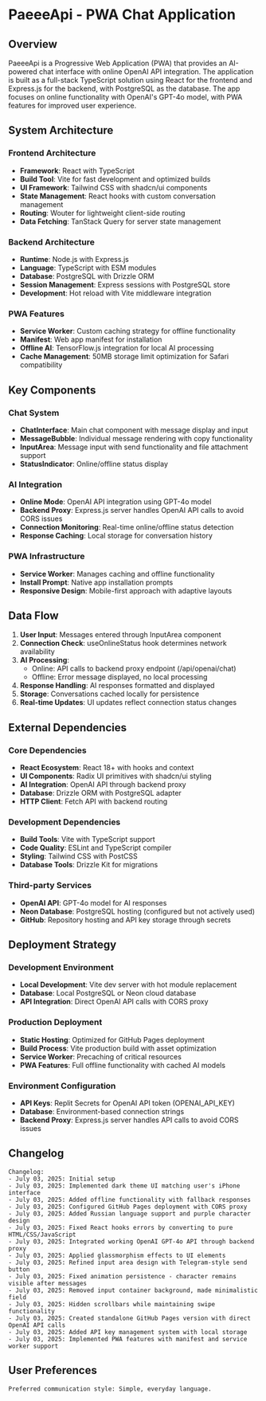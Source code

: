 # PaeeeApi - PWA Chat Application

## Overview

PaeeeApi is a Progressive Web Application (PWA) that provides an AI-powered chat interface with online OpenAI API integration. The application is built as a full-stack TypeScript solution using React for the frontend and Express.js for the backend, with PostgreSQL as the database. The app focuses on online functionality with OpenAI's GPT-4o model, with PWA features for improved user experience.

## System Architecture

### Frontend Architecture
- **Framework**: React with TypeScript
- **Build Tool**: Vite for fast development and optimized builds
- **UI Framework**: Tailwind CSS with shadcn/ui components
- **State Management**: React hooks with custom conversation management
- **Routing**: Wouter for lightweight client-side routing
- **Data Fetching**: TanStack Query for server state management

### Backend Architecture
- **Runtime**: Node.js with Express.js
- **Language**: TypeScript with ESM modules
- **Database**: PostgreSQL with Drizzle ORM
- **Session Management**: Express sessions with PostgreSQL store
- **Development**: Hot reload with Vite middleware integration

### PWA Features
- **Service Worker**: Custom caching strategy for offline functionality
- **Manifest**: Web app manifest for installation
- **Offline AI**: TensorFlow.js integration for local AI processing
- **Cache Management**: 50MB storage limit optimization for Safari compatibility

## Key Components

### Chat System
- **ChatInterface**: Main chat component with message display and input
- **MessageBubble**: Individual message rendering with copy functionality
- **InputArea**: Message input with send functionality and file attachment support
- **StatusIndicator**: Online/offline status display

### AI Integration
- **Online Mode**: OpenAI API integration using GPT-4o model
- **Backend Proxy**: Express.js server handles OpenAI API calls to avoid CORS issues
- **Connection Monitoring**: Real-time online/offline status detection
- **Response Caching**: Local storage for conversation history

### PWA Infrastructure
- **Service Worker**: Manages caching and offline functionality
- **Install Prompt**: Native app installation prompts
- **Responsive Design**: Mobile-first approach with adaptive layouts

## Data Flow

1. **User Input**: Messages entered through InputArea component
2. **Connection Check**: useOnlineStatus hook determines network availability
3. **AI Processing**: 
   - Online: API calls to backend proxy endpoint (/api/openai/chat)
   - Offline: Error message displayed, no local processing
4. **Response Handling**: AI responses formatted and displayed
5. **Storage**: Conversations cached locally for persistence
6. **Real-time Updates**: UI updates reflect connection status changes

## External Dependencies

### Core Dependencies
- **React Ecosystem**: React 18+ with hooks and context
- **UI Components**: Radix UI primitives with shadcn/ui styling
- **AI Integration**: OpenAI API through backend proxy
- **Database**: Drizzle ORM with PostgreSQL adapter
- **HTTP Client**: Fetch API with backend routing

### Development Dependencies
- **Build Tools**: Vite with TypeScript support
- **Code Quality**: ESLint and TypeScript compiler
- **Styling**: Tailwind CSS with PostCSS
- **Database Tools**: Drizzle Kit for migrations

### Third-party Services
- **OpenAI API**: GPT-4o model for AI responses
- **Neon Database**: PostgreSQL hosting (configured but not actively used)
- **GitHub**: Repository hosting and API key storage through secrets

## Deployment Strategy

### Development Environment
- **Local Development**: Vite dev server with hot module replacement
- **Database**: Local PostgreSQL or Neon cloud database
- **API Integration**: Direct OpenAI API calls with CORS proxy

### Production Deployment
- **Static Hosting**: Optimized for GitHub Pages deployment
- **Build Process**: Vite production build with asset optimization
- **Service Worker**: Precaching of critical resources
- **PWA Features**: Full offline functionality with cached AI models

### Environment Configuration
- **API Keys**: Replit Secrets for OpenAI API token (OPENAI_API_KEY)
- **Database**: Environment-based connection strings
- **Backend Proxy**: Express.js server handles API calls to avoid CORS issues

## Changelog

```
Changelog:
- July 03, 2025: Initial setup
- July 03, 2025: Implemented dark theme UI matching user's iPhone interface
- July 03, 2025: Added offline functionality with fallback responses
- July 03, 2025: Configured GitHub Pages deployment with CORS proxy
- July 03, 2025: Added Russian language support and purple character design
- July 03, 2025: Fixed React hooks errors by converting to pure HTML/CSS/JavaScript
- July 03, 2025: Integrated working OpenAI GPT-4o API through backend proxy
- July 03, 2025: Applied glassmorphism effects to UI elements
- July 03, 2025: Refined input area design with Telegram-style send button
- July 03, 2025: Fixed animation persistence - character remains visible after messages
- July 03, 2025: Removed input container background, made minimalistic field
- July 03, 2025: Hidden scrollbars while maintaining swipe functionality
- July 03, 2025: Created standalone GitHub Pages version with direct OpenAI API calls
- July 03, 2025: Added API key management system with local storage
- July 03, 2025: Implemented PWA features with manifest and service worker support
```

## User Preferences

```
Preferred communication style: Simple, everyday language.
```